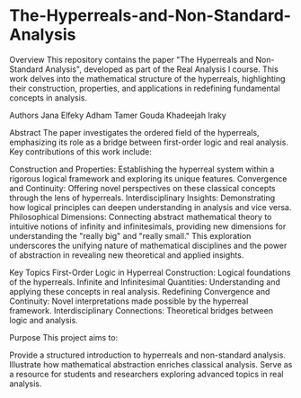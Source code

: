 # The-Hyperreals-and-Non-Standard-Analysis
Overview
This repository contains the paper "The Hyperreals and Non-Standard Analysis", developed as part of the Real Analysis I course. This work delves into the mathematical structure of the hyperreals, highlighting their construction, properties, and applications in redefining fundamental concepts in analysis.

Authors
Jana Elfeky
Adham Tamer Gouda
Khadeejah Iraky

Abstract
The paper investigates the ordered field of the hyperreals, emphasizing its role as a bridge between first-order logic and real analysis. Key contributions of this work include:

Construction and Properties: Establishing the hyperreal system within a rigorous logical framework and exploring its unique features.
Convergence and Continuity: Offering novel perspectives on these classical concepts through the lens of hyperreals.
Interdisciplinary Insights: Demonstrating how logical principles can deepen understanding in analysis and vice versa.
Philosophical Dimensions: Connecting abstract mathematical theory to intuitive notions of infinity and infinitesimals, providing new dimensions for understanding the "really big" and "really small."
This exploration underscores the unifying nature of mathematical disciplines and the power of abstraction in revealing new theoretical and applied insights.

Key Topics
First-Order Logic in Hyperreal Construction: Logical foundations of the hyperreals.
Infinite and Infinitesimal Quantities: Understanding and applying these concepts in real analysis.
Redefining Convergence and Continuity: Novel interpretations made possible by the hyperreal framework.
Interdisciplinary Connections: Theoretical bridges between logic and analysis.

Purpose
This project aims to:

Provide a structured introduction to hyperreals and non-standard analysis.
Illustrate how mathematical abstraction enriches classical analysis.
Serve as a resource for students and researchers exploring advanced topics in real analysis.
